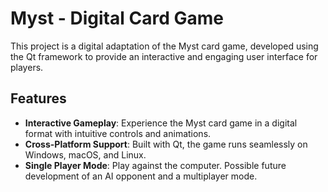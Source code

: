 # Myst - Digital Card Game

This project is a digital adaptation of the Myst card game, developed using the Qt framework to provide an interactive and engaging user interface for players.

## Features

- **Interactive Gameplay**: Experience the Myst card game in a digital format with intuitive controls and animations.
- **Cross-Platform Support**: Built with Qt, the game runs seamlessly on Windows, macOS, and Linux.
- **Single Player Mode**: Play against the computer. Possible future development of an AI opponent and a multiplayer mode.
